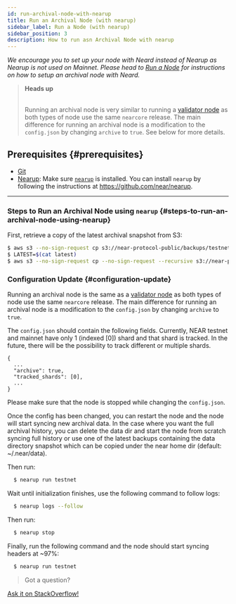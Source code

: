 ```yaml
---
id: run-archival-node-with-nearup
title: Run an Archival Node (with nearup)
sidebar_label: Run a Node (with nearup)
sidebar_position: 3
description: How to run asn Archival Node with nearup
---
```


*We encourage you to set up your node with Neard instead of Nearup as Nearup is not used on Mainnet. Please head to [Run a Node](/archival/run-archival-node-without-nearup) for instructions on how to setup an archival node with Neard.*

<blockquote class="info">
<strong>Heads up</strong><br /><br />

Running an archival node is very similar to running a [validator node](/validator/running-a-node) as both types of node use the same `nearcore` release. The main difference for running an archival node is a modification to the `config.json` by changing `archive` to `true`. See below for more details.

</blockquote>


## Prerequisites {#prerequisites}

- [Git](https://git-scm.com/)
- [Nearup](https://github.com/near/nearup): Make sure [`nearup`](https://github.com/near/nearup) is installed. You can install `nearup` by following the instructions at https://github.com/near/nearup.

---

### Steps to Run an Archival Node using `nearup` {#steps-to-run-an-archival-node-using-nearup}

First, retrieve a copy of the latest archival snapshot from S3:
```bash
$ aws s3 --no-sign-request cp s3://near-protocol-public/backups/testnet/archive/latest .
$ LATEST=$(cat latest)
$ aws s3 --no-sign-request cp --no-sign-request --recursive s3://near-protocol-public/backups/testnet/archive/$LATEST ~/.near/data
```


### Configuration Update {#configuration-update}

Running an archival node is the same as a [validator node](/validator/running-a-node) as both types of node use the same `nearcore` release. The main difference for running an archival node is a modification to the `config.json` by changing `archive` to `true`.

The `config.json` should contain the following fields. Currently, NEAR testnet and mainnet have only 1 (indexed [0]) shard and that shard is tracked. In the future, there will be the possibility to track different or multiple shards.

```
{
  ...
  "archive": true,
  "tracked_shards": [0],
  ...
}
```

Please make sure that the node is stopped while changing the `config.json`.

Once the config has been changed, you can restart the node and the node will start syncing new archival data. In the case where you want the full archival history, you can delete the data dir and start the node from scratch syncing full history or use one of the latest backups containing the data directory snapshot which can be copied under the near home dir (default: ~/.near/data).



Then run:
```bash
  $ nearup run testnet
```
Wait until initialization finishes, use the following command to follow logs:
```bash
  $ nearup logs --follow
```
Then run:
```bash
  $ nearup stop
```
Finally, run the following command and the node should start syncing headers at ~97%:
```bash
  $ nearup run testnet
```

>Got a question?
<a href="https://stackoverflow.com/questions/tagged/nearprotocol">
  <h8>Ask it on StackOverflow!</h8></a>
